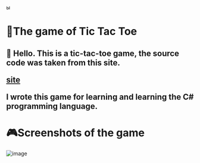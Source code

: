 ы
# 🎲The game of Tic Tac Toe 
<h2>👋 Hello. This is a tic-tac-toe game, the source code was taken from this site.

[site](https://itproger.com/tasks/zadacha-po-yaziku-c-igra-krestiki-noliki-v-konsoli)

I wrote this game for learning and learning the C# programming language.</h2>

# 🎮Screenshots of the game

![image](image.png)

